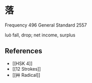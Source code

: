 # 落
Frequency 496
General Standard 2557

luò
fall, drop; net income, surplus

## References
- [[HSK 4]]
- [[12 Strokes]]
- [[艸 Radical]]